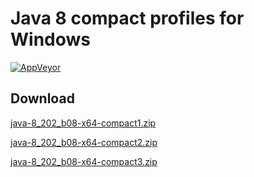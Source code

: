 # Java 8 compact profiles for Windows

[![AppVeyor](https://img.shields.io/appveyor/ci/WebFolder/compact-profiles.svg?label=Windows)](https://ci.appveyor.com/project/WebFolder/compact-profiles)

## Download

[java-8_202_b08-x64-compact1.zip](https://github.com/webfolderio/compact-profiles/releases/download/8.202.b08/java-8_202_b08-x64-compact1.zip)

[java-8_202_b08-x64-compact2.zip](https://github.com/webfolderio/compact-profiles/releases/download/8.202.b08/java-8_202_b08-x64-compact2.zip)

[java-8_202_b08-x64-compact3.zip](https://github.com/webfolderio/compact-profiles/releases/download/8.202.b08/java-8_202_b08-x64-compact3.zip)
